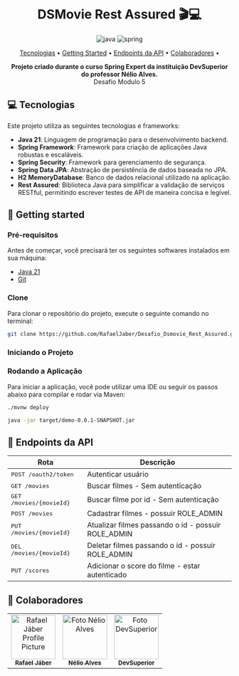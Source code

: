 [JAVA_BADGE]: https://img.shields.io/badge/java-%23ED8B00.svg?style=for-the-badge&logo=openjdk&logoColor=white
[SPRING_BADGE]: https://img.shields.io/badge/spring-%236DB33F.svg?style=for-the-badge&logo=spring&logoColor=white

<h1 align="center" style="font-weight: bold;">DSMovie Rest Assured 🎬💻</h1>


<div style="text-align: center;">

![java][JAVA_BADGE]
![spring][SPRING_BADGE]

</div>


<p align="center">
 <a href="#tech">Tecnologias</a> • 
 <a href="#started">Getting Started</a> • 
  <a href="#routes">Endpoints da API</a> •
 <a href="#colab">Colaboradores</a> •
</p>

<p align="center">
    <b>Projeto criado durante o curso Spring Expert da instituição DevSuperior do professor Nélio Alves.</b>
    <br/>
    <span>Desafio Modulo 5</span>
</p>

<h2 id="tech">💻 Tecnologias</h2>

Este projeto utiliza as seguintes tecnologias e frameworks:

- **Java 21**: Linguagem de programação para o desenvolvimento backend.
- **Spring Framework**: Framework para criação de aplicações Java robustas e escaláveis.
- **Spring Security**: Framework para gerenciamento de segurança.
- **Spring Data JPA**: Abstração de persistência de dados baseada no JPA.
- **H2 MemoryDatabase**: Banco de dados relacional utilizado na aplicação.
- **Rest Assured**: Biblioteca Java para simplificar a validação de serviços RESTful, permitindo escrever testes de API de maneira concisa e legível.

<h2 id="started">🚀 Getting started</h2>

<h3>Pré-requisitos</h3>

Antes de começar, você precisará ter os seguintes softwares instalados em sua máquina:

- [Java 21](https://www.oracle.com/br/java/technologies/downloads/#java21)
- [Git](https://git-scm.com/)

<h3>Clone</h3>

Para clonar o repositório do projeto, execute o seguinte comando no terminal:

```bash
git clone https://github.com/RafaelJaber/Desafio_Dsmovie_Rest_Assured.git
```

<h3>Iniciando o Projeto</h3>


<h3>Rodando a Aplicação</h3>

Para iniciar a aplicação, você pode utilizar uma IDE ou seguir os passos abaixo para compilar e rodar via Maven:

```bash
./mvnw deploy
```

```bash
java -jar target/demo-0.0.1-SNAPSHOT.jar
```

<h2 id="routes">📍 Endpoints da API</h2>

| Rota                             | Descrição                                           |
|----------------------------------|-----------------------------------------------------|
| <kbd>POST /oauth2/token</kbd>    | Autenticar usuário                                  |
| <kbd>GET /movies</kbd>           | Buscar filmes - Sem autenticação                    |
| <kbd>GET /movies/{movieId}</kbd> | Buscar filme por id - Sem autenticação              |
| <kbd>POST /movies</kbd>          | Cadastrar filmes - possuir ROLE_ADMIN               |
| <kbd>PUT /movies/{movieId}</kbd> | Atualizar filmes passando o id - possuir ROLE_ADMIN |
| <kbd>DEL /movies/{movieId}</kbd> | Deletar filmes passando o id - possuir ROLE_ADMIN   |
| <kbd>PUT /scores</kbd>           | Adicionar o score do filme - estar autenticado      |


<h2 id="colab">🤝 Colaboradores</h2>

<table>
  <tr>
    <td align="center">
      <a href="#">
        <img src="https://github.com/rafaeljaber.png" width="100px;" alt="Rafael Jáber Profile Picture"/><br>
        <sub>
          <b>Rafael Jáber</b>
        </sub>
      </a>
    </td>
    <td align="center">
      <a href="#">
        <img src="https://github.com/acenelio.png" width="100px;" alt="Foto Nélio Alves"/><br>
        <sub>
          <b>Nélio Alves</b>
        </sub>
      </a>
    </td>
    <td align="center">
      <a href="#">
        <img src="https://github.com/devsuperior.png" width="100px;" alt="Foto DevSuperior"/><br>
        <sub>
          <b>DevSuperior</b>
        </sub>
      </a>
    </td>
  </tr>
</table>